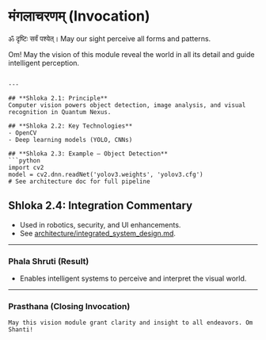 # मंगलाचरणम् (Invocation)

ॐ दृष्टिः सर्वं पश्येत्।
May our sight perceive all forms and patterns.

Om! May the vision of this module reveal the world in all its detail and guide intelligent perception.
```

---

## **Shloka 2.1: Principle**
Computer vision powers object detection, image analysis, and visual recognition in Quantum Nexus.

## **Shloka 2.2: Key Technologies**
- OpenCV
- Deep learning models (YOLO, CNNs)

## **Shloka 2.3: Example — Object Detection**
```python
import cv2
model = cv2.dnn.readNet('yolov3.weights', 'yolov3.cfg')
# See architecture doc for full pipeline
```

## **Shloka 2.4: Integration Commentary**
- Used in robotics, security, and UI enhancements.
- See [architecture/integrated_system_design.md](../architecture/integrated_system_design.md).

---

### **Phala Shruti (Result)**
- Enables intelligent systems to perceive and interpret the visual world.

---

### **Prasthana (Closing Invocation)**

```text
May this vision module grant clarity and insight to all endeavors. Om Shanti!
```
